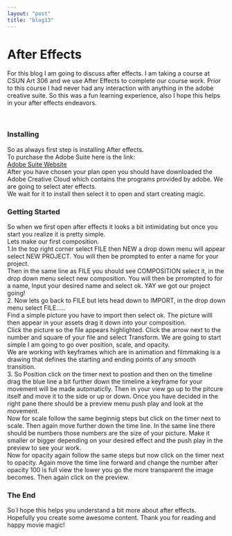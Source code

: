 ```yaml
---
layout: "post"
title: "blog13"
---
```

<h1>After Effects</h1>
<p>For this blog I am going to discuss after effects. I am taking a course at CSUN Art 306 and we use After Effects to complete our course work. Prior to this course I had never had any interaction with anything in the adobe creative suite. So this was a fun learning experience, also I hope this helps in your after effects endeavors. </p><br>

<h3>Installing</h3>
<p>
So as always first step is installing After effects. <br>
To purchase the Adobe Suite here is the link: <br>
<a href="https://www.adobe.com/creativecloud.html?sdid=KKQWX&mv=search&ef_id=Cj0KCQjwhtT1BRCiARIsAGlY51KHHJ8aN_sXkhLmtHrrazsG0qlcJv_EJKRbLxgQlhqXePgRbbfcWfgaAoKLEALw_wcB:G:s&s_kwcid=AL!3085!3!394002003253!e!!g!!adobe&gclid=Cj0KCQjwhtT1BRCiARIsAGlY51KHHJ8aN_sXkhLmtHrrazsG0qlcJv_EJKRbLxgQlhqXePgRbbfcWfgaAoKLEALw_wcB">Adobe Suite Website</a><br>
After you have chosen your plan open you should have downloaded the Adobe Creative Cloud which contains the programs provided by adobe. We are going to select ater effects. <br>
 We wait for it to install then select it to open and start creating magic.<br>
</p>
<h3>Getting Started</h3>
<p>
So when we first open after effects it looks a bit intimidating but once you start you realize it is pretty simple.<br>
Lets make our first composition.<br>
1.In the top right corner select FILE then NEW a drop down menu will appear select NEW PROJECT. You will then be prompted to enter a name for your project.<br>
Then in the same line as FILE you should see COMPOSITION select it, in the drop down menu select new composition. You will then be prrompted to for a name, Input your desired name and select ok. YAY we got our project going!<br>
2. Now lets go back to FILE but lets head down to IMPORT, in the drop down menu select FILE.....<br>
Find a simple picture you have to import then select ok. The picture willl then appear in your assets drag it down into your composition.<br>
Click the picture so the file appears highlighted. Click the arrow next to the number and square of your file and select Transform. We are going to start simple I am going to go over position, scale, and opacity.<br>
We are working with keyframes which are in animation and filmmaking is a drawing that defines the starting and ending points of any smooth transition.<br>
3. So Position click on the timer next to postion and then on the timeline drag the blue line a bit further down the timeline a keyframe for your movement will be made automaticlly. Then in your view go up to the pitcure itself and move it to the side or up or down. Once you have decided in the right pane there should be a preview menu push play and look at the movement.<br>
Now for scale follow the same beginnig steps but click on the timer next to scale. Then again move further down the time line. In the same line there should be numbers those numbers are the size of your picture. Make it smaller or bigger depending on your desired effect and the push play in the preview to see your work. <br>
Now for opacity again follow the same steps but now click on the timer next to opacity. Again move the time line forward and change the number after opacity 100 is full view the lower you go the more transparent the image becomes. Then again click on the preview. <br> 
</p>
<h3>The End</h3>
<p>
So I hope this helps you understand a bit more about after effects. Hopefully you create some awesome content. Thank you for reading and happy movie magic!
</p>